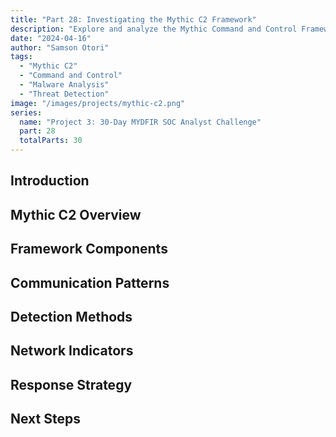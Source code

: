 ```yaml
---
title: "Part 28: Investigating the Mythic C2 Framework"
description: "Explore and analyze the Mythic Command and Control Framework, understanding its capabilities and detection strategies."
date: "2024-04-16"
author: "Samson Otori"
tags:
  - "Mythic C2"
  - "Command and Control"
  - "Malware Analysis"
  - "Threat Detection"
image: "/images/projects/mythic-c2.png"
series:
  name: "Project 3: 30-Day MYDFIR SOC Analyst Challenge"
  part: 28
  totalParts: 30
---
```


## Introduction

## Mythic C2 Overview

## Framework Components

## Communication Patterns

## Detection Methods

## Network Indicators

## Response Strategy

## Next Steps 